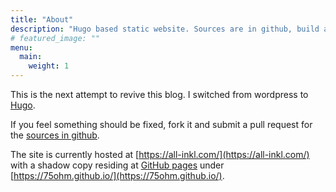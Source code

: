 ```yaml
---
title: "About"
description: "Hugo based static website. Sources are in github, build and distributed with github actions. Hosted at all-inkl.com"
# featured_image: ""
menu:
  main:
    weight: 1
---
```


This is the next attempt to revive this blog. I switched from wordpress to [Hugo](https://gohugo.io/).

If you feel something should be fixed, fork it and submit a pull request for the [sources in github](https://github.com/75ohm/75ohm.github.io/).

The site is currently hosted at [https://all-inkl.com/](https://all-inkl.com/) with a shadow copy residing at [GitHub pages](https://pages.github.com/) under [https://75ohm.github.io/](https://75ohm.github.io/).
